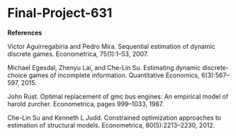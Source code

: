 # Final-Project-631


**References**

Victor Aguirregabiria and Pedro Mira. Sequential estimation of dynamic discrete games.
Econometrica, 75(1):1–53, 2007.

Michael Egesdal, Zhenyu Lai, and Che-Lin Su. Estimating dynamic discrete-choice games
of incomplete information. Quantitative Economics, 6(3):567–597, 2015.

John Rust. Optimal replacement of gmc bus engines: An empirical model of harold zurcher.
Econometrica, pages 999–1033, 1987.

Che-Lin Su and Kenneth L Judd. Constrained optimization approaches to estimation of
structural models. Econometrica, 80(5):2213–2230, 2012.


